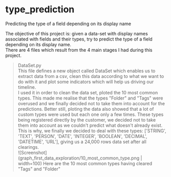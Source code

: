 # type_prediction
Predicting the type of a field depending on its display name

The objective of this project is: given a data-set with display names associated with fields and their types, try to predict the type of a field depending on its display name.<br />
There are 4 files which result from the 4 main stages I had during this project. <br />
>DataSet.py<br />
This file defines a new object called DataSet which enables us to extract data from a csv, clean this data according to what we want to do with it and plot some indicators which will help us driving our timeline. <br />
I used it in order to clean the data set, ploted the 10 most common types. This made me realise that the types "Folder" and "Tags" were overused and we finally decided not to take them into account for the predictions. Better still, ploting the data also showed that a lot of custom types were used but each one only a few times. These types being registered directly by the customer, we decided not to take them into account as we couldn't predict what doesn't already exist. <br />
This is why, we finally we decided to deal with these types: ['STRING', 'TEXT', 'PERSON', 'DATE', 'INTEGER', 'BOOLEAN', 'DECIMAL', 'DATETIME', 'URL'], giving us a 24,000 rows data set after all clearings. <br />
![Screenshot](graph_first_data_exploration/10_most_common_type.png | width=100)
Here are the 10 most common types having cleared "Tags" and "Folder"


